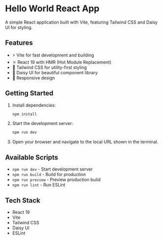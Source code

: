 # Hello World React App

A simple React application built with Vite, featuring Tailwind CSS and Daisy UI for styling.

## Features

- ⚡️ Vite for fast development and building
- ⚛️ React 19 with HMR (Hot Module Replacement)
- 🎨 Tailwind CSS for utility-first styling
- 🌸 Daisy UI for beautiful component library
- 📱 Responsive design

## Getting Started

1. Install dependencies:
   ```bash
   npm install
   ```

2. Start the development server:
   ```bash
   npm run dev
   ```

3. Open your browser and navigate to the local URL shown in the terminal.

## Available Scripts

- `npm run dev` - Start development server
- `npm run build` - Build for production
- `npm run preview` - Preview production build
- `npm run lint` - Run ESLint

## Tech Stack

- React 19
- Vite
- Tailwind CSS
- Daisy UI
- ESLint
